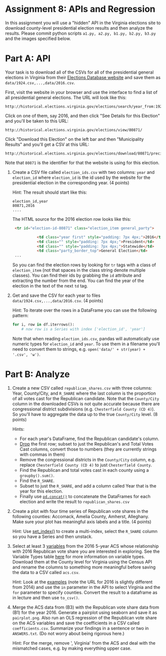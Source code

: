 # Assignment 8: APIs and Regression
In this assignment you will use a "hidden" API in the Virginia elections site to download  county-level presidential election results and then analyze the results. Please commit python scripts `a1.py, a2.py, b1.py, b2.py, b3.py` and the images specified below.

# Part A: API
Your task is to download all of the CSVs for all of the presidential general elections in Virginia from their [Elections Database website](http://historical.elections.virginia.gov/) and save them as `data/1924.csv,...,data/2016.csv`.

First, visit the website in your browser and use the interface to find a list of all presidential general elections. The URL will look like this:

```
http://historical.elections.virginia.gov/elections/search/year_from:1924/year_to:2016/office_id:1
```

Click on one of them, say 2016, and then click "See Details for this Election" and you'll be taken to this URL:

```
http://historical.elections.virginia.gov/elections/view/80871/
```

Click "Download this Election" on the left bar and then "Municipality Results" and you'll get a CSV at this URL:

```
http://historical.elections.virginia.gov/elections/download/80871/precincts_include:0/
```

Note that `80871` is the identifier for that the website is using for this election.

1. Create a CSV file called `election_ids.csv` with two columns: `year` and `election_id` where `election_id` is the id used by the website for the presidential election in the corresponding year. (4 points)

    Hint: The result should start like this:
    
    ```
    election_id,year
    80871,2016
    ....
    ```
    
    The HTML source for the 2016 election row looks like this:

    ```html
     <tr id="election-id-80871" class="election_item general_party">

               <td class="year first" style="padding: 7px 4px;">2016</td>
               <td class="" style="padding: 7px 4px;">President</td>
               <td class="" style="padding: 7px 4px;">Statewide</td>
               <td class="party_border_top">General Election</td>
     ...
    ```
    
    So you can find the election rows by looking for `tr` tags with a class of `election_item` (not that spaces in the class string denote multiple classes). You can find their ids by grabbing the `id` attribute and extracting the number from the end. You can find the year of the election in the text of the next `td` tag.

2. Get and save the CSV for each year to files `data/1924.csv,...,data/2016.csv`. (4 points)

    Hint: To iterate over the rows in a DataFrame you can use the following pattern:
    
    ```python
    for i, row in df.iterrows():
        # now row is a Series with index ['election_id', 'year']
    ```
    
    Note that when reading `election_ids.csv`, pandas will automatically use numeric types for `election_id` and `year`. To use them in a filename you'll need to convert them to strings, e.g. `open('data/' + str(year) + '.csv', 'w')`.

# Part B: Analyze

1. Create a new CSV called `republican_shares.csv` with three columns: Year, County/City, and `R_SHARE` where the last column is the proportion of all votes cast for the Republican candidate. Note that the `County/City` column in the downloaded CSVs is not quite accurate because there are congressional district subdivisions (e.g. `Chesterfield County (CD 4)`). So you'll have to aggregate the data up to the true `County/City` level. (8 points)

    Hints:

    - For each year's DataFrame, find the Republican candidate's column.
    - [Drop](https://pandas.pydata.org/pandas-docs/stable/generated/pandas.DataFrame.drop.html) the first row; subset to just the Republican's and Total Votes Cast columns, convert those to numbers (they are currently strings with commas in them)
    - Remove the congressional districts in the `County/City` column, e.g. replace `Chesterfield County (CD 4)` to just `Chesterfield County`.
    - Find the Republican and total votes cast in each county using a `groupby().sum()`.
    - Find the `R_SHARE`.
    - Subset to just the `R_SHARE`, and add a column called Year that is the year for this election.
    - Finally use [`pd.concat()`](https://pandas.pydata.org/pandas-docs/stable/generated/pandas.concat.html) to concatenate the DataFrames for each election and write the result to `republican_shares.csv`


2. Create a plot with four time series of Republican vote shares in the following counties: Accomack, Amelia County, Amherst, Alleghany. Make sure your plot has meaningful axis labels and a title. (4 points)

    Hint: Use [set_index()](https://pandas.pydata.org/pandas-docs/stable/generated/pandas.DataFrame.set_index.html) to create a multi-index, select the `R_SHARE` column so you have a Series and then unstack.

3. Select at least 3 [variables](https://api.census.gov/data/2016/acs/acs5/profile/variables.html) from the 2016 5-year ACS whose relationship with 2016 Republican vote share you are interested in exploring. See the Variable Types table [here](https://www.census.gov/data/developers/data-sets/acs-5year/data-notes.html) for more information on variable types. Download them at the County level for Virginia using the Census API and rename the columns to something more meaningful before saving the data to a CSV called `acs.csv`.

    Hint: Look at the [examples](https://api.census.gov/data/2016/acs/acs5/examples.html)  (note the URL for 2016 is slightly different from 2014) and use the `in` parameter in the API to select Virginia and the `for` parameter to specify counties. Convert the result to a dataframe as in lecture and then use `to_csv()`.

4. Merge the ACS data from (B3) with the Republican vote share data from (B1) for the year 2016. Generate a pairplot using seaborn and save it as `pairplot.png`. Also run an OLS regression of the Republican vote share on the ACS variables and save the coefficients in a CSV called `coefficients.csv`. Summarize your findings in a sentence or two in `ANSWERS.txt`. (Do not worry about being rigorous here.)

    Hint: For the merge, remove ', Virginia' from the ACS and deal with the mismatched cases, e.g. by making everything upper case.
